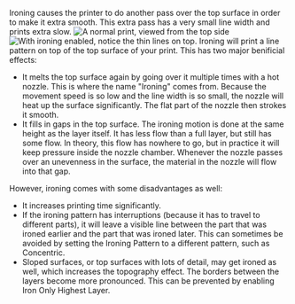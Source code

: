 Ironing causes the printer to do another pass over the top surface in order to make it extra smooth. This extra pass has a very small line width and prints extra slow.
![A normal print, viewed from the top side](ironing_enabled_disabled.png)
![With ironing enabled, notice the thin lines on top.](ironing_enabled_enabled.png)
Ironing will print a line pattern on top of the top surface of your print. This has two major benificial effects:
* It melts the top surface again by going over it multiple times with a hot nozzle. This is where the name "Ironing" comes from. Because the movement speed is so low and the line width is so small, the nozzle will heat up the surface significantly. The flat part of the nozzle then strokes it smooth.
* It fills in gaps in the top surface. The ironing motion is done at the same height as the layer itself. It has less flow than a full layer, but still has some flow. In theory, this flow has nowhere to go, but in practice it will keep pressure inside the nozzle chamber. Whenever the nozzle passes over an unevenness in the surface, the material in the nozzle will flow into that gap.

However, ironing comes with some disadvantages as well:
* It increases printing time significantly.
* If the ironing pattern has interruptions (because it has to travel to different parts), it will leave a visible line between the part that was ironed earlier and the part that was ironed later. This can sometimes be avoided by setting the Ironing Pattern to a different pattern, such as Concentric.
* Sloped surfaces, or top surfaces with lots of detail, may get ironed as well, which increases the topography effect. The borders between the layers become more pronounced. This can be prevented by enabling Iron Only Highest Layer.